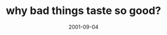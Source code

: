 ---
layout: base.njk
title : 'why bad things taste so good?' 
view_title : 'why bad things taste so good?' 
year : '2001' 
date : '2001-09-04' 
img_file : '/drawing/badthings.png' 
html_file : 'badthings' 
next_html : 'inmyhead.html' 
year_order : '182' 
permalink : "title/{{html_file}}.html"
---